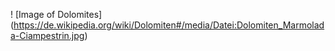 ! [Image of Dolomites] (https://de.wikipedia.org/wiki/Dolomiten#/media/Datei:Dolomiten_Marmolada-Ciampestrin.jpg)
